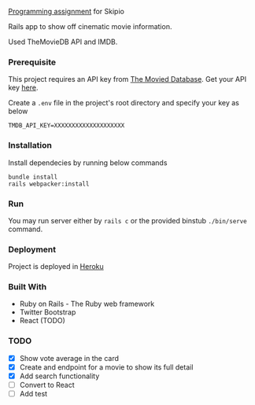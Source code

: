 [Programming assignment](https://gist.github.com/hopsoft/54141400166915f3aa06b10e5ed09714) for Skipio

Rails app to show off cinematic movie information.

Used TheMovieDB API and IMDB.

### Prerequisite

This project requires an API key from [The Movied Database](https://www.google.com.ph/url?sa=t&rct=j&q=&esrc=s&source=web&cd=1&cad=rja&uact=8&ved=0ahUKEwiCtZOXnfrSAhXDNpQKHZShCg0QFggaMAA&url=https%3A%2F%2Fwww.themoviedb.org%2Fen&usg=AFQjCNFc2kOBuTnm_SAprWVGDgKKH4nJsA). Get your API key [here](https://www.themoviedb.org/account).

Create a `.env` file in the project's root directory and specify your key as below
```
TMDB_API_KEY=XXXXXXXXXXXXXXXXXXXX
```

### Installation

Install dependecies by running below commands
```
bundle install
rails webpacker:install
```

### Run
You may run server either by `rails c` or the provided binstub `./bin/serve` command.

### Deployment
Project is deployed in [Heroku](https://jill-moviedb.herokuapp.com)

### Built With
- Ruby on Rails - The Ruby web framework
- Twitter Bootstrap
- React (TODO)

### TODO

- [x] Show vote average in the card
- [x] Create and endpoint for a movie to show its full detail
- [x] Add search functionality
- [ ] Convert to React
- [ ] Add test